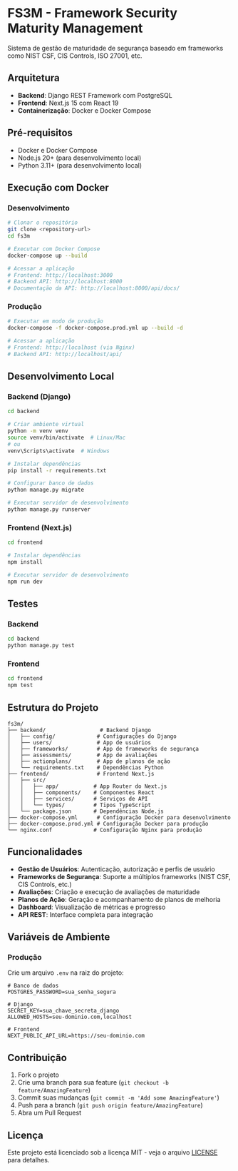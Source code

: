 # FS3M - Framework Security Maturity Management

Sistema de gestão de maturidade de segurança baseado em frameworks como NIST CSF, CIS Controls, ISO 27001, etc.

## Arquitetura

- **Backend**: Django REST Framework com PostgreSQL
- **Frontend**: Next.js 15 com React 19
- **Containerização**: Docker e Docker Compose

## Pré-requisitos

- Docker e Docker Compose
- Node.js 20+ (para desenvolvimento local)
- Python 3.11+ (para desenvolvimento local)

## Execução com Docker

### Desenvolvimento

```bash
# Clonar o repositório
git clone <repository-url>
cd fs3m

# Executar com Docker Compose
docker-compose up --build

# Acessar a aplicação
# Frontend: http://localhost:3000
# Backend API: http://localhost:8000
# Documentação da API: http://localhost:8000/api/docs/
```

### Produção

```bash
# Executar em modo de produção
docker-compose -f docker-compose.prod.yml up --build -d

# Acessar a aplicação
# Frontend: http://localhost (via Nginx)
# Backend API: http://localhost/api/
```

## Desenvolvimento Local

### Backend (Django)

```bash
cd backend

# Criar ambiente virtual
python -m venv venv
source venv/bin/activate  # Linux/Mac
# ou
venv\Scripts\activate  # Windows

# Instalar dependências
pip install -r requirements.txt

# Configurar banco de dados
python manage.py migrate

# Executar servidor de desenvolvimento
python manage.py runserver
```

### Frontend (Next.js)

```bash
cd frontend

# Instalar dependências
npm install

# Executar servidor de desenvolvimento
npm run dev
```

## Testes

### Backend

```bash
cd backend
python manage.py test
```

### Frontend

```bash
cd frontend
npm test
```

## Estrutura do Projeto

```
fs3m/
├── backend/                 # Backend Django
│   ├── config/             # Configurações do Django
│   ├── users/              # App de usuários
│   ├── frameworks/         # App de frameworks de segurança
│   ├── assessments/        # App de avaliações
│   ├── actionplans/        # App de planos de ação
│   └── requirements.txt    # Dependências Python
├── frontend/               # Frontend Next.js
│   ├── src/
│   │   ├── app/           # App Router do Next.js
│   │   ├── components/    # Componentes React
│   │   ├── services/      # Serviços de API
│   │   └── types/         # Tipos TypeScript
│   └── package.json       # Dependências Node.js
├── docker-compose.yml      # Configuração Docker para desenvolvimento
├── docker-compose.prod.yml # Configuração Docker para produção
└── nginx.conf             # Configuração Nginx para produção
```

## Funcionalidades

- **Gestão de Usuários**: Autenticação, autorização e perfis de usuário
- **Frameworks de Segurança**: Suporte a múltiplos frameworks (NIST CSF, CIS Controls, etc.)
- **Avaliações**: Criação e execução de avaliações de maturidade
- **Planos de Ação**: Geração e acompanhamento de planos de melhoria
- **Dashboard**: Visualização de métricas e progresso
- **API REST**: Interface completa para integração

## Variáveis de Ambiente

### Produção

Crie um arquivo `.env` na raiz do projeto:

```env
# Banco de dados
POSTGRES_PASSWORD=sua_senha_segura

# Django
SECRET_KEY=sua_chave_secreta_django
ALLOWED_HOSTS=seu-dominio.com,localhost

# Frontend
NEXT_PUBLIC_API_URL=https://seu-dominio.com
```

## Contribuição

1. Fork o projeto
2. Crie uma branch para sua feature (`git checkout -b feature/AmazingFeature`)
3. Commit suas mudanças (`git commit -m 'Add some AmazingFeature'`)
4. Push para a branch (`git push origin feature/AmazingFeature`)
5. Abra um Pull Request

## Licença

Este projeto está licenciado sob a licença MIT - veja o arquivo [LICENSE](LICENSE) para detalhes.
